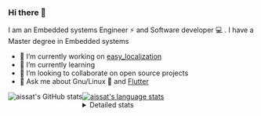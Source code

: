 ### Hi there 👋

I am an Embedded systems Engineer ⚡️ and Software developer 💻 . I have a Master degree in Embedded systems
- 🔭 I’m currently working on [easy_localization](https://pub.dev/packages/easy_localization)
- 🌱 I’m currently learning 
- 👯 I’m looking to collaborate on open source projects
- 💬 Ask me about  Gnu/Linux 🐧 and [Flutter](https://flutter.dev) 

<a href="https://profile-summary-for-github.com/user/aissat">
  <img align="left" height="170px" src="https://github-readme-stats.vercel.app/api?username=aissat&show_icons=true&line_height=27&count_private=true&include_all_commits=true" alt="aissat's GitHub stats"/>
  <img src="https://github-readme-stats.vercel.app/api/top-langs/?username=aissat&hide_langs_below=5&layout=compact" alt="aissat's language stats"/>
</a>

<details>
<summary>Detailed stats</summary>
 

### 🧐 Waka Stats

<!--START_SECTION:waka-->
![Code Time](http://img.shields.io/badge/Code%20Time-4%2C973%20hrs%2050%20mins-blue)

![Profile Views](http://img.shields.io/badge/Profile%20Views-1-blue)

![Lines of code](https://img.shields.io/badge/From%20Hello%20World%20I%27ve%20Written-1.9%20million%20lines%20of%20code-blue)

**🐱 My GitHub Data** 

> 📦 120.1 kB Used in GitHub's Storage 
 > 
> 🏆 3 Contributions in the Year 2023
 > 
> 💼 Opted to Hire
 > 
> 📜 163 Public Repositories 
 > 
> 🔑 24 Private Repositories 
 > 
**I'm a Night 🦉** 

```text
🌞 Morning                360 commits         ██░░░░░░░░░░░░░░░░░░░░░░░   07.51 % 
🌆 Daytime                724 commits         ████░░░░░░░░░░░░░░░░░░░░░   15.10 % 
🌃 Evening                2092 commits        ███████████░░░░░░░░░░░░░░   43.62 % 
🌙 Night                  1620 commits        ████████░░░░░░░░░░░░░░░░░   33.78 % 
```
📅 **I'm Most Productive on Thursday** 

```text
Monday                   432 commits         ██░░░░░░░░░░░░░░░░░░░░░░░   09.01 % 
Tuesday                  809 commits         ████░░░░░░░░░░░░░░░░░░░░░   16.87 % 
Wednesday                574 commits         ███░░░░░░░░░░░░░░░░░░░░░░   11.97 % 
Thursday                 872 commits         █████░░░░░░░░░░░░░░░░░░░░   18.18 % 
Friday                   828 commits         ████░░░░░░░░░░░░░░░░░░░░░   17.26 % 
Saturday                 749 commits         ████░░░░░░░░░░░░░░░░░░░░░   15.62 % 
Sunday                   532 commits         ███░░░░░░░░░░░░░░░░░░░░░░   11.09 % 
```


📊 **This Week I Spent My Time On** 

```text
🕑︎ Time Zone: Africa/Algiers

💬 Programming Languages: 
Docker                   6 hrs 56 mins       ██████████░░░░░░░░░░░░░░░   41.65 % 
YAML                     5 hrs 14 mins       ████████░░░░░░░░░░░░░░░░░   31.42 % 
Apache Config            2 hrs 2 mins        ███░░░░░░░░░░░░░░░░░░░░░░   12.22 % 
Dart                     1 hr 21 mins        ██░░░░░░░░░░░░░░░░░░░░░░░   08.17 % 
Bash                     51 mins             █░░░░░░░░░░░░░░░░░░░░░░░░   05.14 % 

🔥 Editors: 
VS Code                  16 hrs 40 mins      █████████████████████████   100.00 % 

💻 Operating System: 
Linux                    16 hrs 40 mins      █████████████████████████   100.00 % 
```

**I Mostly Code in Dart** 

```text
TypeScript               9 repos             ███░░░░░░░░░░░░░░░░░░░░░░   10.59 % 
C++                      7 repos             ██░░░░░░░░░░░░░░░░░░░░░░░   08.24 % 
PHP                      6 repos             ██░░░░░░░░░░░░░░░░░░░░░░░   07.06 % 
CSS                      3 repos             █░░░░░░░░░░░░░░░░░░░░░░░░   03.53 % 
HTML                     1 repo              ░░░░░░░░░░░░░░░░░░░░░░░░░   01.18 % 
```



**Timeline**

![Lines of Code chart](https://raw.githubusercontent.com/aissat/aissat/master/assets/bar_graph.png)


 Last Updated on 21/03/2023 01:02:08 UTC
<!--END_SECTION:waka-->

</details>
